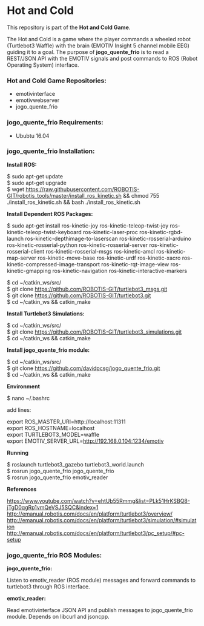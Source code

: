 # Hot and Cold

This repository is part of the **Hot and Cold Game**. 

The Hot and Cold is a game where the player commands a wheeled robot (Turtlebot3 Waffle) with the brain (EMOTIV Insight 5 channel mobile EEG) guiding it to a goal. The purpose of **jogo_quente_frio** is to read a REST/JSON API with the EMOTIV signals and post commands to ROS (Robot Operating System) interface.

### Hot and Cold Game Repositories:

- emotivinterface
- emotivwebserver
- jogo_quente_frio

### jogo_quente_frio Requirements:

- Ububtu 16.04

### jogo_quente_frio Installation:

**Install ROS:**

$ sudo apt-get update  
$ sudo apt-get upgrade  
$ wget https://raw.githubusercontent.com/ROBOTIS-GIT/robotis_tools/master/install_ros_kinetic.sh && chmod 755 ./install_ros_kinetic.sh && bash ./install_ros_kinetic.sh  

**Install Dependent ROS Packages:**

$ sudo apt-get install ros-kinetic-joy ros-kinetic-teleop-twist-joy ros-kinetic-teleop-twist-keyboard ros-kinetic-laser-proc ros-kinetic-rgbd-launch ros-kinetic-depthimage-to-laserscan ros-kinetic-rosserial-arduino ros-kinetic-rosserial-python ros-kinetic-rosserial-server ros-kinetic-rosserial-client ros-kinetic-rosserial-msgs ros-kinetic-amcl ros-kinetic-map-server ros-kinetic-move-base ros-kinetic-urdf ros-kinetic-xacro ros-kinetic-compressed-image-transport ros-kinetic-rqt-image-view ros-kinetic-gmapping ros-kinetic-navigation ros-kinetic-interactive-markers  

$ cd ~/catkin_ws/src/  
$ git clone https://github.com/ROBOTIS-GIT/turtlebot3_msgs.git  
$ git clone https://github.com/ROBOTIS-GIT/turtlebot3.git  
$ cd ~/catkin_ws && catkin_make  

**Install Turtlebot3 Simulations:**

$ cd ~/catkin_ws/src/  
$ git clone https://github.com/ROBOTIS-GIT/turtlebot3_simulations.git  
$ cd ~/catkin_ws && catkin_make  

**Install jogo_quente_frio module:**

$ cd ~/catkin_ws/src/  
$ git clone https://github.com/davidpcsg/jogo_quente_frio.git  
$ cd ~/catkin_ws && catkin_make  

**Environment**

$ nano ~/.bashrc

add lines:

export ROS_MASTER_URI=http://localhost:11311  
export ROS_HOSTNAME=localhost  
export TURTLEBOT3_MODEL=waffle  
export EMOTIV_SERVER_URL=http://192.168.0.104:1234/emotiv  

**Running**

$ roslaunch turtlebot3_gazebo turtlebot3_world.launch  
$ rosrun jogo_quente_frio jogo_quente_frio  
$ rosrun jogo_quente_frio emotiv_reader  

**References**

https://www.youtube.com/watch?v=ehtUb55Rmmg&list=PLk51HrKSBQ8-jTgD0qgRp1vmQeVSJ5SQC&index=1  
http://emanual.robotis.com/docs/en/platform/turtlebot3/overview/  
http://emanual.robotis.com/docs/en/platform/turtlebot3/simulation/#simulation  
http://emanual.robotis.com/docs/en/platform/turtlebot3/pc_setup/#pc-setup  


### jogo_quente_frio ROS Modules:

**jogo_quente_frio:**

Listen to emotiv_reader (ROS module) messages and forward commands to turtlebot3 through ROS interface.

**emotiv_reader:**

Read emotivinterface JSON API and publish messages to jogo_quente_frio module. Depends on libcurl and jsoncpp.